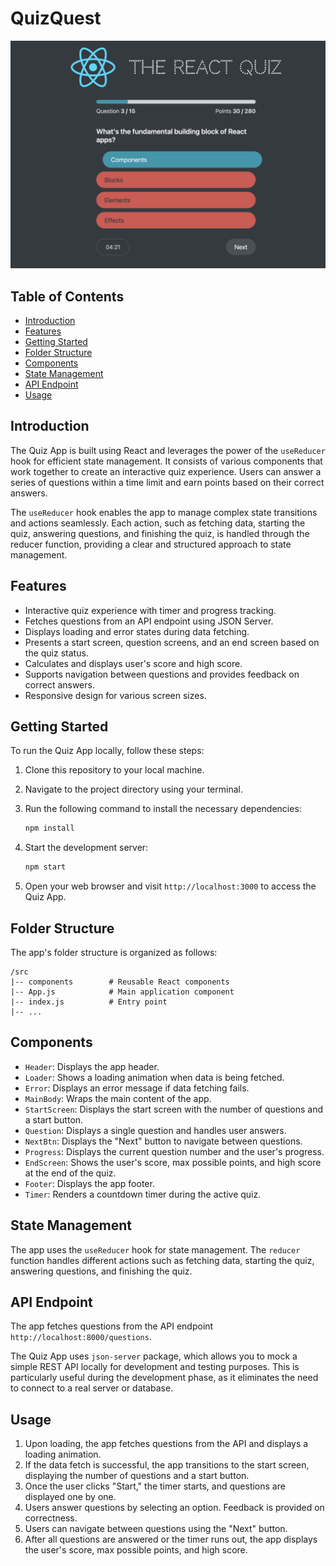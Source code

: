 # QuizQuest

![Quiz App Screenshot](/src/assets/Screenshot%20.png)

## Table of Contents

- [Introduction](#introduction)
- [Features](#features)
- [Getting Started](#getting-started)
- [Folder Structure](#folder-structure)
- [Components](#components)
- [State Management](#state-management)
- [API Endpoint](#api-endpoint)
- [Usage](#usage)


## Introduction

The Quiz App is built using React and leverages the power of the `useReducer` hook for efficient state management. It consists of various components that work together to create an interactive quiz experience. Users can answer a series of questions within a time limit and earn points based on their correct answers.

The `useReducer` hook enables the app to manage complex state transitions and actions seamlessly. Each action, such as fetching data, starting the quiz, answering questions, and finishing the quiz, is handled through the reducer function, providing a clear and structured approach to state management.

## Features

- Interactive quiz experience with timer and progress tracking.
- Fetches questions from an API endpoint using JSON Server.
- Displays loading and error states during data fetching.
- Presents a start screen, question screens, and an end screen based on the quiz status.
- Calculates and displays user's score and high score.
- Supports navigation between questions and provides feedback on correct answers.
- Responsive design for various screen sizes.

## Getting Started

To run the Quiz App locally, follow these steps:

1. Clone this repository to your local machine.
2. Navigate to the project directory using your terminal.
3. Run the following command to install the necessary dependencies:

   ```bash
   npm install
   ```

4. Start the development server:

   ```bash
   npm start
   ```

5. Open your web browser and visit `http://localhost:3000` to access the Quiz App.

## Folder Structure

The app's folder structure is organized as follows:

```
/src
|-- components        # Reusable React components
|-- App.js            # Main application component
|-- index.js          # Entry point
|-- ...
```

## Components

- `Header`: Displays the app header.
- `Loader`: Shows a loading animation when data is being fetched.
- `Error`: Displays an error message if data fetching fails.
- `MainBody`: Wraps the main content of the app.
- `StartScreen`: Displays the start screen with the number of questions and a start button.
- `Question`: Displays a single question and handles user answers.
- `NextBtn`: Displays the "Next" button to navigate between questions.
- `Progress`: Displays the current question number and the user's progress.
- `EndScreen`: Shows the user's score, max possible points, and high score at the end of the quiz.
- `Footer`: Displays the app footer.
- `Timer`: Renders a countdown timer during the active quiz.

## State Management

The app uses the `useReducer` hook for state management. The `reducer` function handles different actions such as fetching data, starting the quiz, answering questions, and finishing the quiz.

## API Endpoint

The app fetches questions from the API endpoint `http://localhost:8000/questions`. 

The Quiz App uses `json-server` package, which allows you to mock a simple REST API locally for development and testing purposes. This is particularly useful during the development phase, as it eliminates the need to connect to a real server or database.
## Usage

1. Upon loading, the app fetches questions from the API and displays a loading animation.
2. If the data fetch is successful, the app transitions to the start screen, displaying the number of questions and a start button.
3. Once the user clicks "Start," the timer starts, and questions are displayed one by one.
4. Users answer questions by selecting an option. Feedback is provided on correctness.
5. Users can navigate between questions using the "Next" button.
6. After all questions are answered or the timer runs out, the app displays the user's score, max possible points, and high score.

